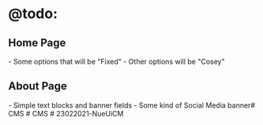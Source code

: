 <h1>@todo:</h1>

<h2>Home Page</h2>
- Some options that will be "Fixed"
- Other options will be "Cosey"

<h2>About Page</h2>
- Simple text blocks and banner fields
- Some kind of Social Media banner#   C M S  
 #   C M S  
 #   2 3 0 2 2 0 2 1 - N u e U i C M  
 